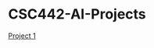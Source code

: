 # CSC442-AI-Projects
[Project 1](https://github.com/shiningstark/CSC442-AI-Projects/tree/master/Project%201)
